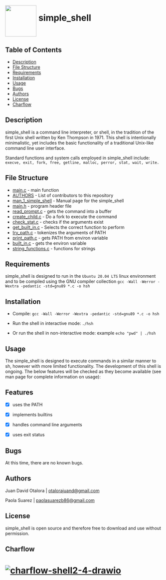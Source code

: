 # <a href="url"><img src="https://img.freepik.com/vector-gratis/ilustracion-objeto-verano-playa_53876-20309.jpg" align="middle" width="100" height="100"></a> simple_shell


## Table of Contents


* [Description](#description)
* [File Structure](#file-structure)
* [Requirements](#requirements)
* [Installation](#installation)
* [Usage](#usage)
* [Bugs](#bugs)
* [Authors](#authors)
* [License](#license)
* [Charflow](#charflow)


## Description


simple_shell is a command line interpreter, or shell, in the tradition of the first Unix shell written by Ken Thompson in 1971. This shell is intentionally minimalistic, yet includes the basic functionality of a traditional Unix-like command line user interface.

Standard functions and system calls employed in simple_shell include:
   `execve, exit, fork, free, getline, malloc, perror, stat, wait, write.`

## File Structure


- [main.c](main.c) - main function
- [AUTHORS](AUTHORS) - List of contributors to this repository
- [man_1_simple_shell](man_1_simple_shell) - Manual page for the simple_shell
- [main.h](main.h) - program header file
- [read_prompt.c](read_prompt.c) - gets the command into a buffer
- [create_child.c](create_child.c) - Do a fork to execute the command
- [check_stat.c](check_stat.c) - checks if the arguments exist
- [get_built_in.c](get_built_in.c) - Selects the correct function to perform
- [try_path.c](try_path.c) - tokenizes the arguments of PATH
- [print_path.c](print_path.c) - gets PATH from environ variable
- [built_in.c](built_in.c) - gets the environ variable
- [string_functions.c](string_functions.c) - functions for strings


## Requirements


simple_shell is designed to run in the `Ubuntu 20.04 LTS` linux environment and to be compiled using the GNU compiler collection `gcc -Wall -Werror -Wextra -pedantic -std=gnu89 *.c -o hsh`


## Installation


- Compile: `gcc -Wall -Werror -Wextra -pedantic -std=gnu89 *.c -o hsh`

- Run the shell in interactive mode: `./hsh`

- Or run the shell in non-interactive mode: example `echo "pwd" | ./hsh`


## Usage


The simple_shell is designed to execute commands in a similar manner to sh, however with more limited functionality. The development of this shell is ongoing. The below features will be checked as they become available (see man page for complete information on usage):


## Features


- [x] uses the PATH
- [x] implements builtins
- [x] handles command line arguments
- [x] uses exit status


## Bugs


At this time, there are no known bugs.


## Authors


Juan David Otalora | otalorajuand@gmail.com

Paola Suarez | paolasuarezb86@gmail.com


## License


simple_shell is open source and therefore free to download and use without permission.


## Charflow

# <a href="https://ibb.co/d2pq4WG"><img src="https://i.ibb.co/YkdMBRp/charflow-shell2-4-drawio.png" alt="charflow-shell2-4-drawio" border="0" align="middle" /></a>
